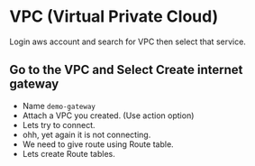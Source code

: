 
# VPC (Virtual Private Cloud)

Login aws account and search for VPC then select that service.

## Go to the VPC and Select Create internet gateway

- Name ``demo-gateway``
- Attach a VPC you created. (Use action option)
- Lets try to connect.
- ohh, yet again it is not connecting.
- We need to give route using Route table.
- Lets create Route tables.
